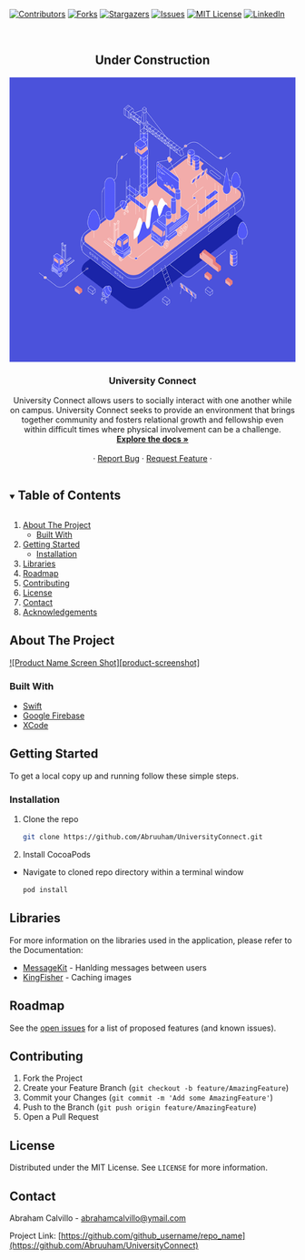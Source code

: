 <!--
*** Thanks for checking out the Best-README-Template. If you have a suggestion
*** that would make this better, please fork the repo and create a pull request
*** or simply open an issue with the tag "enhancement".
*** Thanks again! Now go create something AMAZING! :D
***
***
***
*** To avoid retyping too much info. Do a search and replace for the following:
*** github_username, repo_name, twitter_handle, email, project_title, project_description
-->



<!-- PROJECT SHIELDS -->
<!--
*** I'm using markdown "reference style" links for readability.
*** Reference links are enclosed in brackets [ ] instead of parentheses ( ).
*** See the bottom of this document for the declaration of the reference variables
*** for contributors-url, forks-url, etc. This is an optional, concise syntax you may use.
*** https://www.markdownguide.org/basic-syntax/#reference-style-links
-->
[![Contributors][contributors-shield]][contributors-url]
[![Forks][forks-shield]][forks-url]
[![Stargazers][stars-shield]][stars-url]
[![Issues][issues-shield]][issues-url]
[![MIT License][license-shield]][license-url]
[![LinkedIn][linkedin-shield]][linkedin-url]



<!-- PROJECT LOGO -->
<br />
<p align="center">
  <h2 align="center">Under Construction</h2>
  <a href="https://github.com/Abruuham/UniversityConnect">
    <img src="wip.gif" width="800" height="500" align="center">
  </a>

  <h3 align="center">University Connect</h3>

  <p align="center">
    University Connect allows users to socially interact with one another while on campus. University Connect 
    seeks to provide an environment that brings together community and fosters relational growth and fellowship
    even within difficult times where physical involvement can be a challenge.
    <br />
    <a href="https://github.com/Abruuham/UniversityConnect"><strong>Explore the docs »</strong></a>
    <br />
    <br />
    <!-- <a href="https://github.com/github_username/repo_name">View Demo</a> -->
    ·
    <a href="https://github.com/Abruuhame/UniversityConnect/issues">Report Bug</a>
    ·
    <a href="https://github.com/Abruuhame/UniversityConnect/issues">Request Feature</a>
    ·
  </p>
</p>



<!-- TABLE OF CONTENTS -->
<details open="open">
  <summary><h2 style="display: inline-block">Table of Contents</h2></summary>
  <ol>
    <li>
      <a href="#about-the-project">About The Project</a>
      <ul>
        <li><a href="#built-with">Built With</a></li>
      </ul>
    </li>
    <li>
      <a href="#getting-started">Getting Started</a>
      <ul>
        <!-- <li><a href="#prerequisites">Prerequisites</a></li> -->
        <li><a href="#installation">Installation</a></li>
      </ul>
    </li>
    <li><a href="#Libraries">Libraries</a></li>
    <li><a href="#roadmap">Roadmap</a></li>
    <li><a href="#contributing">Contributing</a></li>
    <li><a href="#license">License</a></li>
    <li><a href="#contact">Contact</a></li>
    <li><a href="#acknowledgements">Acknowledgements</a></li>
  </ol>
</details>



<!-- ABOUT THE PROJECT -->
## About The Project

[![Product Name Screen Shot][product-screenshot]](https://example.com)

<!--
Here's a blank template to get started:
**To avoid retyping too much info. Do a search and replace with your text editor for the following:**
`github_username`, `repo_name`, `twitter_handle`, `email`, `project_title`, `project_description`
-->

### Built With

* [Swift](https://developer.apple.com/swift/)
* [Google Firebase](https://firebase.google.com/docs/ios/setup)
* [XCode](https://developer.apple.com/xcode/)



<!-- GETTING STARTED -->
## Getting Started

To get a local copy up and running follow these simple steps.
<!--- 
### Prerequisites

This is an example of how to list things you need to use the software and how to install them.
* git
  ```sh
  git clone https://github.com/Abruuham/UniversityConnect.git
  ```
-->
### Installation

1. Clone the repo
   ```sh
   git clone https://github.com/Abruuham/UniversityConnect.git
   ```
2. Install CocoaPods 
* Navigate to cloned repo directory within a terminal window
   ```sh
   pod install
   ```



<!-- Libraries-->
## Libraries

For more information on the libraries used in the application, please refer to the Documentation:
* [MessageKit](https://github.com/MessageKit/MessageKit) - Hanlding messages between users
* [KingFisher](https://github.com/onevcat/Kingfisher) - Caching images



<!-- ROADMAP -->
## Roadmap

See the [open issues](https://github.com/Abruuham/UniversityConnect/issues) for a list of proposed features (and known issues).



<!-- CONTRIBUTING -->
## Contributing

<!-- Contributions are what make the open source community such an amazing place to be learn, inspire, and create. Any contributions you make are **greatly appreciated**. -->

1. Fork the Project
2. Create your Feature Branch (`git checkout -b feature/AmazingFeature`)
3. Commit your Changes (`git commit -m 'Add some AmazingFeature'`)
4. Push to the Branch (`git push origin feature/AmazingFeature`)
5. Open a Pull Request



<!-- LICENSE -->
## License

Distributed under the MIT License. See `LICENSE` for more information.



<!-- CONTACT -->
## Contact

Abraham Calvillo - abrahamcalvillo@ymail.com

Project Link: [https://github.com/github_username/repo_name](https://github.com/Abruuham/UniversityConnect)



<!-- ACKNOWLEDGEMENTS -->
<!-- ## Acknowledgements

* []()
* []()
* []()
-->



<!-- MARKDOWN LINKS & IMAGES -->
<!-- https://www.markdownguide.org/basic-syntax/#reference-style-links -->
[contributors-shield]: https://img.shields.io/github/contributors/github_username/repo.svg?style=for-the-badge
[contributors-url]: https://github.com/github_username/repo/graphs/contributors
[forks-shield]: https://img.shields.io/github/forks/github_username/repo.svg?style=for-the-badge
[forks-url]: https://github.com/github_username/repo/network/members
[stars-shield]: https://img.shields.io/github/stars/github_username/repo.svg?style=for-the-badge
[stars-url]: https://github.com/github_username/repo/stargazers
[issues-shield]: https://img.shields.io/github/issues/github_username/repo.svg?style=for-the-badge
[issues-url]: https://github.com/github_username/repo/issues
[license-shield]: https://img.shields.io/github/license/github_username/repo.svg?style=for-the-badge
[license-url]: https://github.com/github_username/repo/blob/master/LICENSE.txt
[linkedin-shield]: https://img.shields.io/badge/-LinkedIn-black.svg?style=for-the-badge&logo=linkedin&colorB=555
[linkedin-url]: https://linkedin.com/in/abraham-calvillo
